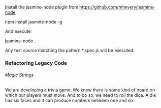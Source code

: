 Install the jasmine-node plugin from https://github.com/mhevery/jasmine-node

npm install jasmine-node -g

And execute:

jasmine-node .

Any test source matching the pattern *.spec.js will be executed.


### Refactoring Legacy Code

###### Magic Strings


 We are developing a trivia game. We know there is some kind of board on which our players must move. And to do so, we need to roll the dice. A die has six faces and it can produce numbers between one and six.
